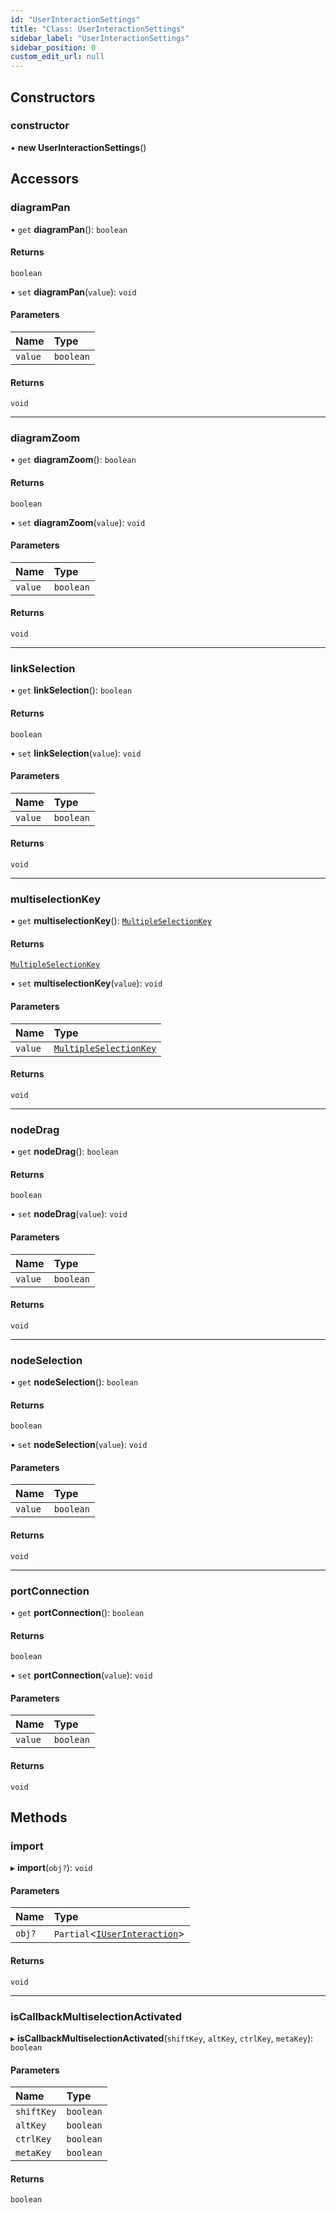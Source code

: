 ```yaml
---
id: "UserInteractionSettings"
title: "Class: UserInteractionSettings"
sidebar_label: "UserInteractionSettings"
sidebar_position: 0
custom_edit_url: null
---
```


## Constructors

### constructor

• **new UserInteractionSettings**()

## Accessors

### diagramPan

• `get` **diagramPan**(): `boolean`

#### Returns

`boolean`

• `set` **diagramPan**(`value`): `void`

#### Parameters

| Name | Type |
| :------ | :------ |
| `value` | `boolean` |

#### Returns

`void`

___

### diagramZoom

• `get` **diagramZoom**(): `boolean`

#### Returns

`boolean`

• `set` **diagramZoom**(`value`): `void`

#### Parameters

| Name | Type |
| :------ | :------ |
| `value` | `boolean` |

#### Returns

`void`

___

### linkSelection

• `get` **linkSelection**(): `boolean`

#### Returns

`boolean`

• `set` **linkSelection**(`value`): `void`

#### Parameters

| Name | Type |
| :------ | :------ |
| `value` | `boolean` |

#### Returns

`void`

___

### multiselectionKey

• `get` **multiselectionKey**(): [`MultipleSelectionKey`](../#multipleselectionkey)

#### Returns

[`MultipleSelectionKey`](../#multipleselectionkey)

• `set` **multiselectionKey**(`value`): `void`

#### Parameters

| Name | Type |
| :------ | :------ |
| `value` | [`MultipleSelectionKey`](../#multipleselectionkey) |

#### Returns

`void`

___

### nodeDrag

• `get` **nodeDrag**(): `boolean`

#### Returns

`boolean`

• `set` **nodeDrag**(`value`): `void`

#### Parameters

| Name | Type |
| :------ | :------ |
| `value` | `boolean` |

#### Returns

`void`

___

### nodeSelection

• `get` **nodeSelection**(): `boolean`

#### Returns

`boolean`

• `set` **nodeSelection**(`value`): `void`

#### Parameters

| Name | Type |
| :------ | :------ |
| `value` | `boolean` |

#### Returns

`void`

___

### portConnection

• `get` **portConnection**(): `boolean`

#### Returns

`boolean`

• `set` **portConnection**(`value`): `void`

#### Parameters

| Name | Type |
| :------ | :------ |
| `value` | `boolean` |

#### Returns

`void`

## Methods

### import

▸ **import**(`obj?`): `void`

#### Parameters

| Name | Type |
| :------ | :------ |
| `obj?` | `Partial`<[`IUserInteraction`](../interfaces/IUserInteraction)\> |

#### Returns

`void`

___

### isCallbackMultiselectionActivated

▸ **isCallbackMultiselectionActivated**(`shiftKey`, `altKey`, `ctrlKey`, `metaKey`): `boolean`

#### Parameters

| Name | Type |
| :------ | :------ |
| `shiftKey` | `boolean` |
| `altKey` | `boolean` |
| `ctrlKey` | `boolean` |
| `metaKey` | `boolean` |

#### Returns

`boolean`
